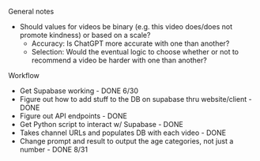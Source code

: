 General notes
- Should values for videos be binary (e.g. this video does/does not promote kindness) or based on a scale? 
    - Accuracy: Is ChatGPT more accurate with one than another?
    - Selection: Would the eventual logic to choose whether or not to recommend a video be harder with one than another?

Workflow
- Get Supabase working - DONE 6/30
- Figure out how to add stuff to the DB on supabase thru website/client - DONE
- Figure out API endpoints - DONE
- Get Python script to interact w/ Supabase - DONE
- Takes channel URLs and populates DB with each video - DONE
- Change prompt and result to output the age categories, not just a number - DONE 8/31